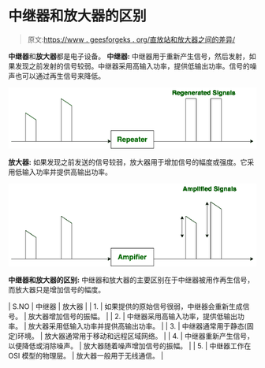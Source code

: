 # 中继器和放大器的区别

> 原文:[https://www . geesforgeks . org/直放站和放大器之间的差异/](https://www.geeksforgeeks.org/difference-between-repeater-and-amplifier/)

**中继器**和**放大器**都是电子设备。
**中继器:**
中继器用于重新产生信号，然后发射，如果发现之前发射的信号较弱。中继器采用高输入功率，提供低输出功率。信号的噪声也可以通过再生信号来降低。

![](img/2c25dc56d19caa1e8d3ac3531e89a008.png)

**放大器:**
如果发现之前发送的信号较弱，放大器用于增加信号的幅度或强度。它采用低输入功率并提供高输出功率。

![](img/f05153c2658ddb698e87d1925986ef7f.png)

**中继器和放大器的区别:**
中继器和放大器的主要区别在于中继器被用作再生信号，而放大器只是增加信号的幅度。

| S.NO | 中继器 | 放大器 |
| 1. | 如果提供的原始信号很弱，中继器会重新生成信号。 | 放大器增加信号的振幅。 |
| 2. | 中继器采用高输入功率，提供低输出功率。 | 放大器采用低输入功率并提供高输出功率。 |
| 3. | 中继器通常用于静态(固定)环境。 | 放大器通常用于移动和远程区域网络。 |
| 4. | 中继器重新产生信号，以便降低或消除噪声。 | 放大器随着噪声增加信号的振幅。 |
| 5. | 中继器工作在 OSI 模型的物理层。 | 放大器一般用于无线通信。 |